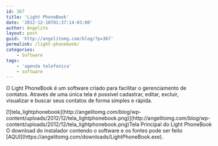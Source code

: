 ```yaml
---
id: 367
title: 'Light PhoneBook'
date: '2012-12-18T01:37:14-03:00'
author: Angelito
layout: post
guid: 'http://angelitomg.com/blog/?p=367'
permalink: /light-phonebook/
categories:
    - Software
tags:
    - 'agenda telefonica'
    - software
---
```


O Light PhoneBook é um software criado para facilitar o gerenciamento de contatos. Através de uma única tela é possível cadastrar, editar, excluir, visualizar e buscar seus contatos de forma simples e rápida.

<div class="wp-caption aligncenter" id="attachment_408" style="width: 644px">[![tela_lightphonebook](http://angelitomg.com/blog/wp-content/uploads/2012/12/tela_lightphonebook.png)](http://angelitomg.com/blog/wp-content/uploads/2012/12/tela_lightphonebook.png)Tela Principal do Light PhoneBook

</div>O download do instalador contendo o software e os fontes pode ser feito [AQUI](https://angelitomg.com/downloads/LightPhoneBook.exe).